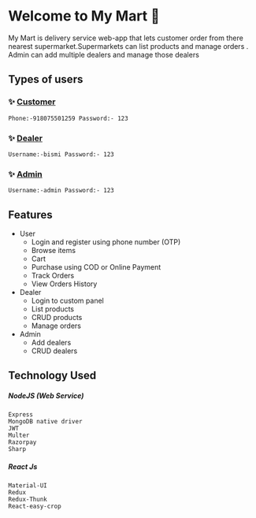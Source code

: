 # Welcome to My Mart 👋
  My Mart is delivery service web-app that lets customer order from there nearest supermarket.Supermarkets can list products and manage orders . Admin can add multiple dealers and manage those dealers  

## Types of users

### ✨  [Customer](https://mymart.sreeganesh.co/#/)
 ```
Phone:-918075501259 Password:- 123 
```
### ✨  [Dealer](https://mymart.sreeganesh.co/#/dealer/login) 

```
Username:-bismi Password:- 123 
```

### ✨  [Admin](https://mymart.sreeganesh.co/#/admin/login) 
```
Username:-admin Password:- 123 
```


## Features
* User 
  * Login and register using phone number (OTP)
  * Browse items 
  * Cart
  * Purchase using COD or Online Payment 
  * Track Orders 
  * View Orders History 
* Dealer 
  * Login  to custom panel 
  * List products 
  * CRUD products 
  * Manage orders 
* Admin
  * Add dealers
  * CRUD dealers
 





## Technology Used
##### NodeJS (Web Service)
```
Express
MongoDB native driver
JWT
Multer
Razorpay
Sharp
```
##### React Js
```
Material-UI
Redux
Redux-Thunk
React-easy-crop
```

 

